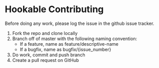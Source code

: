 # Hookable Contributing #

Before doing any work, please log the issue in the github issue tracker.

1. Fork the repo and clone locally
2. Branch off of master with the following naming convention:
    - If a feature, name as feature/descriptive-name
    - If a bugfix, name as bugfix/{issue_number}
3. Do work, commit and push branch
4. Create a pull request on GitHub
